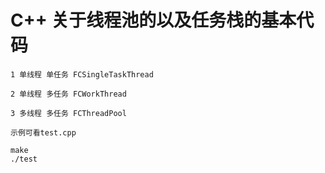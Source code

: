 # C++ 关于线程池的以及任务栈的基本代码

~~~
1 单线程 单任务 FCSingleTaskThread

2 单线程 多任务 FCWorkThread

3 多线程 多任务 FCThreadPool

~~~

~~~
示例可看test.cpp

make
./test

~~~

